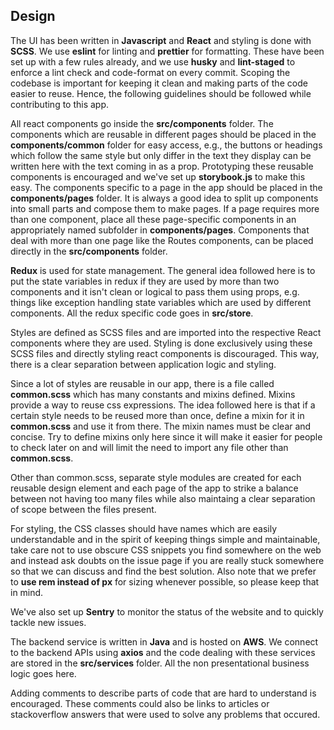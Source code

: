 ## Design

The UI has been written in **Javascript** and **React** and styling is done with **SCSS**. We use **eslint** for linting and **prettier** for formatting. These have been set up with a few rules already, and we use **husky** and **lint-staged** to enforce a lint check and code-format on every commit. Scoping the codebase is important for keeping it clean and making parts of the code easier to reuse. Hence, the following guidelines should be followed while contributing to this app.

All react components go inside the **src/components** folder. The components which are reusable in different pages should be placed in the **components/common** folder for easy access, e.g., the buttons or headings which follow the same style but only differ in the text they display can be written here with the text coming in as a prop. Prototyping these reusable components is encouraged and we've set up **storybook.js** to make this easy. The components specific to a page in the app should be placed in the **components/pages** folder. It is always a good idea to split up components into small parts and compose them to make pages. If a page requires more than one component, place all these page-specific components in an appropriately named subfolder in **components/pages**. Components that deal with more than one page like the Routes components, can be placed directly in the **src/components** folder.

**Redux** is used for state management. The general idea followed here is to put the state variables in redux if they are used by more than two components and it isn't clean or logical to pass them using props, e.g. things like exception handling state variables which are used by different components. All the redux specific code goes in **src/store**.

Styles are defined as SCSS files and are imported into the respective React components where they are used. Styling is done exclusively using these SCSS files and directly styling react components is discouraged. This way, there is a clear separation between application logic and styling.

Since a lot of styles are reusable in our app, there is a file called **common.scss** which has many constants and mixins defined. Mixins provide a way to reuse css expressions. The idea followed here is that if a certain style needs to be reused more than once, define a mixin for it in **common.scss** and use it from there. The mixin names must be clear and concise. Try to define mixins only here since it will make it easier for people to check later on and will limit the need to import any file other than **common.scss**.

Other than common.scss, separate style modules are created for each reusable design element and each page of the app to strike a balance between not having too many files while also maintaing a clear separation of scope between the files present.

For styling, the CSS classes should have names which are easily understandable and in the spirit of keeping things simple and maintainable, take care not to use obscure CSS snippets you find somewhere on the web and instead ask doubts on the issue page if you are really stuck somewhere so that we can discuss and find the best solution. Also note that we prefer to **use rem instead of px** for sizing whenever possible, so please keep that in mind.

We've also set up **Sentry** to monitor the status of the website and to quickly tackle new issues.

The backend service is written in **Java** and is hosted on **AWS**. We connect to the backend APIs using **axios** and the code dealing with these services are stored in the **src/services** folder. All the non presentational business logic goes here.

Adding comments to describe parts of code that are hard to understand is encouraged. These comments could also be links to articles or stackoverflow answers that were used to solve any problems that occured.
